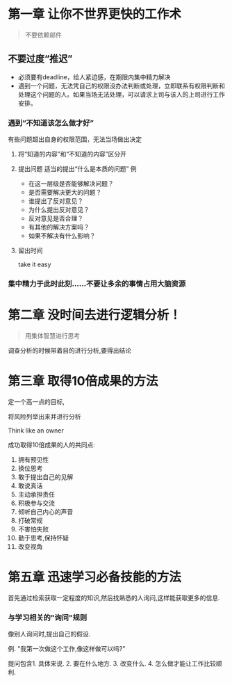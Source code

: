 # 第一章 让你不世界更快的工作术

> 不要依赖邮件

## 不要过度“推迟”

* 必须要有deadline，给人紧迫感，在期限内集中精力解决
* 遇到一个问题，无法凭自己的权限没办法判断或处理，立即联系有权限判断和处理这个问题的人。如果当场无法处理，可以请求上司与该人的上司进行工作安排。

### 遇到“不知道该怎么做才好”

有些问题超出自身的权限范围，无法当场做出决定

1. 将“知道的内容”和“不知道的内容”区分开

2. 提出问题
   适当的提出“什么是本质的问题”
   例
   
   - 在这一层级是否能够解决问题？
   - 是否需要解决更大的问题？
   - 谁提出了反对意见？
   - 为什么提出反对意见？
   - 反对意见是否合理？
   - 有其他的解决方案吗？
   - 如果不解决有什么影响？

3. 留出时间
   
   take it easy

### 集中精力于此时此刻……不要让多余的事情占用大脑资源

# 第二章 没时间去进行逻辑分析！

> 用集体智慧进行思考

调查分析的时候带着目的进行分析,要得出结论

# 第三章 取得10倍成果的方法

定一个高一点的目标,

将风险列举出来并进行分析

Think like an owner

成功取得10倍成果的人的共同点:

1. 拥有预见性
2. 换位思考
3. 敢于提出自己的见解
4. 敢说真话
5. 主动承担责任
6. 积极参与交流
7. 倾听自己内心的声音
8. 打破常规
9. 不害怕失败
10. 勤于思考,保持怀疑
11. 改变视角

# 第五章 迅速学习必备技能的方法

首先通过检索获取一定程度的知识,然后找熟悉的人询问,这样能获取更多的信息.

### 与学习相关的"询问"规则

像别人询问时,提出自己的假设.

例. "我第一次做这个工作,像这样做可以吗?"

提问包含1. 具体来说. 2. 要在什么地方. 3. 改变什么. 4. 怎么做才能让工作比较顺利.
